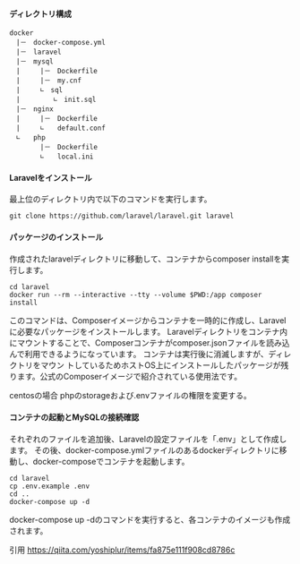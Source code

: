 #### ディレクトリ構成

```
docker            
　|－　docker-compose.yml             
　|－　laravel                
　|－　mysql                  　
　|　　　|－　Dockerfile                 
　|　　　|－　my.cnf             
　|　　　∟　sql                 
　|　　　　　∟　init.sql                  
　|－　nginx                  
　|　　　|－　Dockerfile                　
　|　　　∟　　default.conf               
　∟　　php           
      　|－　Dockerfile            　
      　∟　　local.ini            
```                               
  #### Laravelをインストール
  最上位のディレクトリ内で以下のコマンドを実行します。
  ```
  git clone https://github.com/laravel/laravel.git laravel
  ```
  
  #### パッケージのインストール
  作成されたlaravelディレクトリに移動して、コンテナからcomposer installを実行します。
  ```
  cd laravel
  docker run --rm --interactive --tty --volume $PWD:/app composer install
  ```
  このコマンドは、Composerイメージからコンテナを一時的に作成し、Laravelに必要なパッケージをインストールします。
  Laravelディレクトリをコンテナ内にマウントすることで、Composerコンテナがcomposer.jsonファイルを読み込んで利用できるようになっています。
  コンテナは実行後に消滅しますが、ディレクトリをマウン トしているためホストOS上にインストールしたパッケージが残ります。公式のComposerイメージで紹介されている使用法です。
  
  centosの場合
  phpのstorageおよび.envファイルの権限を変更する。
  
  ####  コンテナの起動とMySQLの接続確認
  それぞれのファイルを追加後、Laravelの設定ファイルを「.env」として作成します。
  その後、docker-compose.ymlファイルのあるdockerディレクトリに移動し、docker-composeでコンテナを起動します。
 ```
 cd laravel
 cp .env.example .env
 cd ..
 docker-compose up -d
 ```
 docker-compose up -dのコマンドを実行すると、各コンテナのイメージも作成されます。

  引用
  https://qiita.com/yoshiplur/items/fa875e111f908cd8786c
